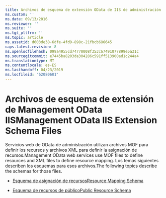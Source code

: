```yaml
---
title: Archivos de esquema de extensión OData de IIS de administración | Microsoft Docs
ms.custom: ''
ms.date: 09/13/2016
ms.reviewer: ''
ms.suite: ''
ms.tgt_pltfrm: ''
ms.topic: article
ms.assetid: d603de38-6dfe-4fd9-898c-21fbcb686645
caps.latest.revision: 8
ms.openlocfilehash: 099a4955cd74770008f353c67491077899e5a31c
ms.sourcegitcommit: e7445ba8203da304286c591ff513900ad1c244a4
ms.translationtype: MT
ms.contentlocale: es-ES
ms.lasthandoff: 04/23/2019
ms.locfileid: "62080601"
---
```

# <a name="management-odata-iis-extension-schema-files"></a><span data-ttu-id="ed959-102">Archivos de esquema de extensión de Management OData IIS</span><span class="sxs-lookup"><span data-stu-id="ed959-102">Management OData IIS Extension Schema Files</span></span>

<span data-ttu-id="ed959-103">Servicios web de OData de administración utilizan archivos MOF para definir los recursos y archivos XML para definir la asignación de recursos.</span><span class="sxs-lookup"><span data-stu-id="ed959-103">Management OData web services use MOF files to define resources and XML files to define resource mapping.</span></span> <span data-ttu-id="ed959-104">Los temas siguientes describen los esquemas para esos archivos.</span><span class="sxs-lookup"><span data-stu-id="ed959-104">The following topics describe the schemas for those files.</span></span>

- [<span data-ttu-id="ed959-105">Esquema de asignación de recursos</span><span class="sxs-lookup"><span data-stu-id="ed959-105">Resource Mapping Schema</span></span>](./resource-mapping-schema.md)

- [<span data-ttu-id="ed959-106">Esquema de recursos de público</span><span class="sxs-lookup"><span data-stu-id="ed959-106">Public Resource Schema</span></span>](./public-resource-schema.md)